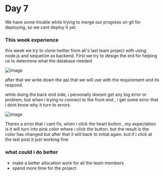 # Day 7
We have some trouble while trying to merge our progress on git for deploying, so we cant deploy it yet. 

### This week experience
this week we try to clone twitter from ali's last team project with using node.js and sequelize as backend.
First we try to design the erd for helping us to determine what the database needed

![image](https://user-images.githubusercontent.com/85722211/206485956-9ca1ca27-354c-4dba-892e-13c877606474.png)

after that we write down the api that we will use with the requirement and its respond.

while doing the back end side, i personally doesnt get any big error or problem, but when i trying to connect to the front end , i get some error that i dont know why it turn to errors. 

![image](https://user-images.githubusercontent.com/85722211/206486929-07c558c5-09ed-43b5-9500-9eabda5f9480.png)

Theres a error that i cant fix, when i click the heart button , my expectation is it will turn into pink color where i click the button. but the result is the color has changed but after that it will back to initial again. but if i click at the last post it just working fine

### what could i do better
* make a better allocation work for all the team members
* spend more time for the project

